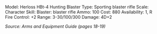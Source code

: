 
Model: Herloss HBt-4 Hunting Blaster
Type: Sporting blaster rifle
Scale: Character
Skill: Blaster: blaster rifle
Ammo: 100
Cost: 880
Availability: 1, R
Fire Control: +2
Range: 3-30/100/300
Damage: 4D+2

*Source: Arms and Equipment Guide (pages 18-19)*

